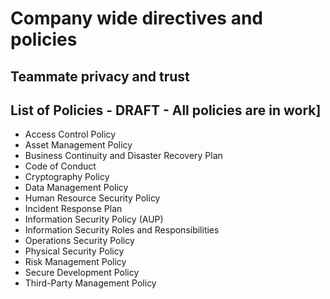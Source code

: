 # Company wide directives and policies

## Teammate privacy and trust

## List of Policies - DRAFT - All policies are in work]

- Access Control Policy
- Asset Management Policy
- Business Continuity and Disaster Recovery Plan
- Code of Conduct
- Cryptography Policy
- Data Management Policy
- Human Resource Security Policy
- Incident Response Plan
- Information Security Policy (AUP)
- Information Security Roles and Responsibilities
- Operations Security Policy
- Physical Security Policy
- Risk Management Policy
- Secure Development Policy
- Third-Party Management Policy
